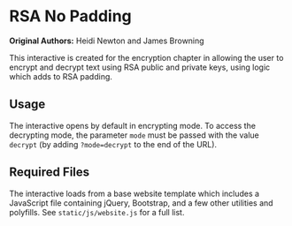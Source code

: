 # RSA No Padding

**Original Authors:** Heidi Newton and James Browning

This interactive is created for the encryption chapter in allowing the user to encrypt and decrypt text using RSA public and private keys, using logic which adds to RSA padding.

## Usage

The interactive opens by default in encrypting mode. To access the decrypting mode, the parameter `mode` must be passed with the value `decrypt` (by adding `?mode=decrypt` to the end of the URL).

## Required Files

The interactive loads from a base website template which includes a JavaScript file containing jQuery, Bootstrap, and a few other utilities and polyfills.
See `static/js/website.js` for a full list.
